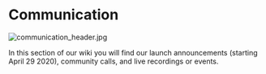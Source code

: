 # Communication

![communication_header.jpg](communication_header.jpg)

In this section of our wiki you will find our launch announcements (starting April 29 2020), community calls, and live recordings or events.
